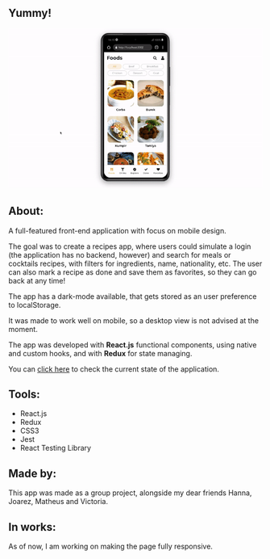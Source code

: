 ## Yummy!

<div align="center"><img src="./preview.gif"></div>

## About:
<p>A full-featured front-end application with focus on mobile design.</p>
<p>The goal was to create a recipes app, where users could simulate a login (the application has no backend, however) and search for meals or cocktails recipes, with filters for ingredients, name, nationality, etc. The user can also mark a recipe as done and save them as favorites, so they can go back at any time!</p>
<p>The app has a dark-mode available, that gets stored as an user preference to localStorage.</p>
<p>It was made to work well on mobile, so a desktop view is not advised at the moment.</p>
<p>The app was developed with <b>React.js</b> functional components, using native and custom hooks, and with <b>Redux</b> for state managing.</p>
<p>You can <a href="https://luacomacento.github.io/yummy-app/" target="_blank">click here</a> to check the current state of the application.</p>

## Tools:
<ul>
  <li>React.js</li>
  <li>Redux</li>
  <li>CSS3</li>
  <li>Jest</li>
  <li>React Testing Library</li>
</ul>

## Made by:
This app was made as a group project, alongside my dear friends Hanna, Joarez, Matheus and Victoria.

## In works:
As of now, I am working on making the page fully responsive.
